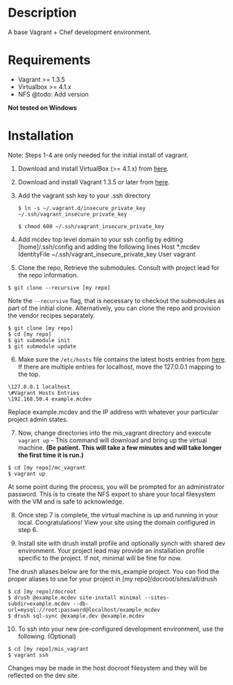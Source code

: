 # Description

A base Vagrant + Chef development environment.

# Requirements

* Vagrant >= 1.3.5
* Virtualbox >= 4.1.x
* NFS @todo: Add version

**Not tested on Windows**

# Installation

Note: Steps 1-4 are only needed for the initial install of vagrant.

1. Download and install VirtualBox (>= 4.1.x) from [here](https://www.virtualbox.org/wiki/Downloads).

2. Download and install Vagrant 1.3.5 or later from [here](http://downloads.vagrantup.com/).

3. Add the vagrant ssh key to your .ssh directory
    
    `$ ln -s ~/.vagrant.d/insecure_private_key ~/.ssh/vagrant_insecure_private_key`

    `$ chmod 600 ~/.ssh/vagrant_insecure_private_key`

4. Add mcdev top level domain to your ssh config by editing [home]/.ssh/config and adding the following lines
    Host *.mcdev
    IdentityFile ~/.ssh/vagrant_insecure_private_key
    User vagrant


5. Clone the repo, Retrieve the submodules. Consult with project lead for the repo information.
~~~~
$ git clone --recursive [my repo]
~~~~
Note the `--recursive` flag, that is necessary to checkout the submodules as part of the initial clone.
Alternatively, you can clone the repo and provision the vendor recipes separately.
```
$ git clone [my repo]
$ cd [my repo]
$ git submodule init
$ git submodule update
```

6. Make sure the `/etc/hosts` file contains the latest hosts entries from [here](https://docs.google.com/a/mediacurrent.com/spreadsheet/pub?key=0AuLhQk3Txl-JdFNGOGNEV0twcUlwR09tWkU1NVNMZnc&output=html). If there are multiple entries for localhost, move the 127.0.0.1 mapping to the top.
```
\127.0.0.1 localhost
\#Vagrant Hosts Entries
\192.168.50.4 example.mcdev
```

Replace example.mcdev and the IP address with whatever your particular project admin states.

7. Now, change directories into the mis_vagrant directory and execute `vagrant up` - This command will download and bring up the virtual machine.
**(Be patient.  This will take a few minutes and will take longer the first time it is run.)**
```
$ cd [my repo]/mc_vagrant
$ vagrant up
```
At some point during the process, you will be prompted for an administrator password. This is to create the NFS export to share your local filesystem with the VM and is safe to acknowledge.

8. Once step 7 is complete, the virtual machine is up and running in your local. Congratulations! View your site using the domain configured in step 6.

9. Install site with drush install profile and optionally synch with shared dev environment. Your project lead may provide an installation profile specific to the project. If not, minimal will be fine for now.

The drush aliases below are for the mis_example project. You can find the proper aliases to use for your project in [my repo]/docroot/sites/all/drush
```
$ cd [my repo]/docroot
$ drush @example.mcdev site-install minimal --sites-subdir=example.mcdev --db-url=mysql://root:password@localhost/example_mcdev
$ drush sql-sync @example.dev @example.mcdev
```

10. To ssh into your new pre-configured development environment, use the following. (Optional)
```
$ cd [my repo]/mis_vagrant
$ vagrant ssh
```
Changes may be made in the host docroot filesystem and they will
be reflected on the dev site.
